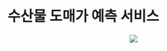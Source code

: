 # 수산물 도매가 예측 서비스

<a herf="https://junyoungnnn.github.io/type-c_build" target="_blank">

<div align=center>
  
  <img src="https://github.com/user-attachments/assets/75e0f23e-5517-49d6-b122-252f6f6c4efe">

</div>

